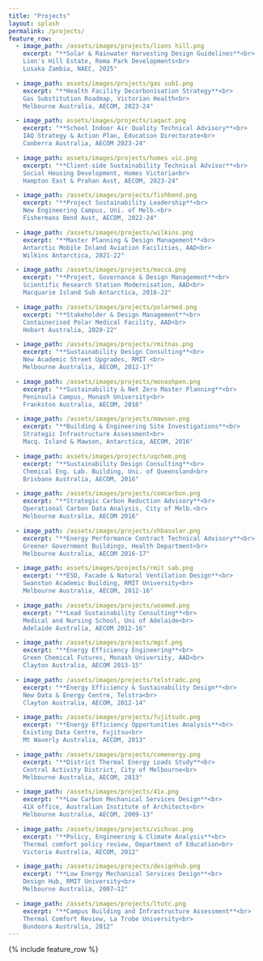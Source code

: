 ```yaml
---
title: "Projects"
layout: splash
permalink: /projects/
feature_row:
  - image_path: /assets/images/projects/lions hill.png
    excerpt: "**Solar & Rainwater Harvesting Design Guidelines**<br>
    Lion's Hill Estate, Roma Park Developments<br> 
    Lusaka Zambia, NAEC, 2025"

  - image_path: assets/images/projects/gas sub1.png
    excerpt: "**Health Facility Decarbonisation Strategy**<br> 
    Gas Substitution Roadmap, Victorian Health<br>
    Melbourne Australia, AECOM, 2023-24"

  - image_path: assets/images/projects/iaqact.png
    excerpt: "**School Indoor Air Quality Technical Advisory**<br> 
    IAQ Strategy & Action Plan, Education Directorate<br>
    Canberra Australia, AECOM 2023-24"

  - image_path: assets/images/projects/homes vic.png
    excerpt: "**Client-side Sustainability Technical Advisor**<br> 
    Social Housing Development, Homes Victoria<br>
    Hampton East & Prahan Aust, AECOM, 2023-24"

  - image_path: /assets/images/projects/fishbend.png
    excerpt: "**Project Sustainability Leadership**<br>
    New Engineering Campus, Uni. of Melb.<br> 
    Fishermans Bend Aust, AECOM, 2022-24"

  - image_path: /assets/images/projects/wilkins.png
    excerpt: "**Master Planning & Design Management**<br>
    Antarctic Mobile Inland Aviation Facilities, AAD<br> 
    Wilkins Antarctica, 2021-22"

  - image_path: /assets/images/projects/macca.png
    excerpt: "**Project, Governance & Design Management**<br>
    Scientific Research Station Modernisation, AAD<br> 
    Macquarie Island Sub Antarctica, 2016-22"

  - image_path: /assets/images/projects/polarmed.png
    excerpt: "**Stakeholder & Design Management**<br>
    Containerised Polar Medical Facility, AAD<br> 
    Hobart Australia, 2020-22"

  - image_path: /assets/images/projects/rmitnas.png
    excerpt: "**Sustainability Design Consulting**<br>
    New Academic Street Upgrades, RMIT <br> 
    Melbourne Australia, AECOM, 2012-17"

  - image_path: /assets/images/projects/monashpen.png
    excerpt: "**Sustainability & Net Zero Master Planning**<br>
    Peninsula Campus, Monash University<br> 
    Frankston Australia, AECOM, 2016"

  - image_path: /assets/images/projects/mawson.png
    excerpt: "**Building & Engineering Site Investigations**<br>
    Strategic Infrastructure Assessment<br> 
    Macq. Island & Mawson, Antarctica, AECOM, 2016"

  - image_path: assets/images/projects/uqchem.png
    excerpt: "**Sustainability Design Consulting**<br> 
    Chemical Eng. Lab. Building, Uni. of Queensland<br>
    Brisbane Australia, AECOM, 2016"

  - image_path: /assets/images/projects/comcarbon.png
    excerpt: "**Strategic Carbon Reduction Advisory**<br>
    Operational Carbon Data Analysis, City of Melb.<br> 
    Melbourne Australia, AECOM 2016"

  - image_path: /assets/images/projects/vhbasolar.png
    excerpt: "**Energy Performance Contract Technical Advisory**<br>
    Greener Government Buildings, Health Department<br> 
    Melbourne Australia, AECOM 2016-17"

  - image_path: assets/images/projects/rmit sab.png
    excerpt: "**ESD, Facade & Natural Ventilation Design**<br> 
    Swanston Academic Building, RMIT University<br>
    Melbourne Australia, AECOM, 2012-16"

  - image_path: /assets/images/projects/uoamed.png
    excerpt: "**Lead Sustainability Consulting**<br>
    Medical and Nursing School, Uni of Adelaide<br> 
    Adelaide Australia, AECOM 2012-16"

  - image_path: /assets/images/projects/mgcf.png
    excerpt: "**Energy Efficiency Engineering**<br>
    Green Chemical Futures, Monash University, AAD<br> 
    Clayton Australia, AECOM 2013-15"

  - image_path: /assets/images/projects/telstradc.png
    excerpt: "**Energy Efficiency & Sustainability Design**<br>
    New Data & Energy Centre, Telstra<br> 
    Clayton Australia, AECOM, 2012-14"

  - image_path: /assets/images/projects/fujitsudc.png
    excerpt: "**Energy Efficiency Opportunities Analysis**<br>
    Existing Data Centre, Fujitsu<br> 
    Mt Waverly Australia, AECOM, 2013"

  - image_path: /assets/images/projects/comenergy.png
    excerpt: "**District Thermal Energy Loads Study**<br>
    Central Activity District, City of Melbourne<br> 
    Melbourne Australia, AECOM, 2013"

  - image_path: /assets/images/projects/41x.png
    excerpt: "**Low Carbon Mechanical Services Design**<br>
    41X office, Australian Institute of Architects<br> 
    Melbourne Australia, AECOM, 2009-13"

  - image_path: /assets/images/projects/vichvac.png
    excerpt: "**Policy, Engineering & Climate Analysis**<br>
    Thermal comfort policy review, Department of Education<br> 
    Victoria Australia, AECOM, 2012"

  - image_path: /assets/images/projects/designhub.png
    excerpt: "**Low Energy Mechanical Services Design**<br>
    Design Hub, RMIT University<br> 
    Melbourne Australia, 2007–12"

  - image_path: /assets/images/projects/ltutc.png
    excerpt: "**Campus Building and Infrastructure Assessment**<br>
    Thermal Comfort Review, La Trobe University<br> 
    Bundoora Australia, 2012"
---
```


{% include feature_row %}